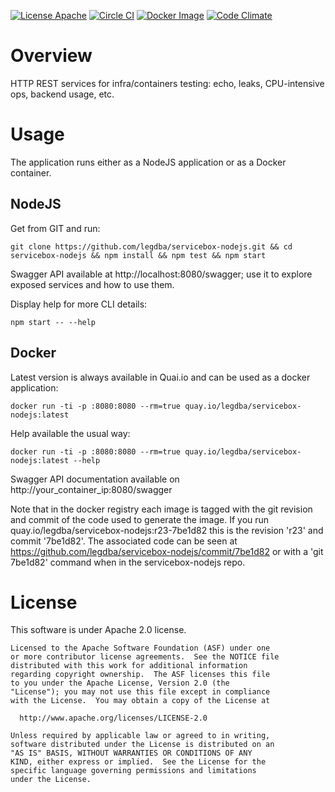 [![License Apache](https://img.shields.io/hexpm/l/plug.svg)](http://www.apache.org/licenses/LICENSE-2.0)
[![Circle CI](https://circleci.com/gh/legdba/servicebox-nodejs.svg?style=shield)](https://circleci.com/gh/legdba/servicebox-nodejs)
[![Docker Image](https://quay.io/repository/legdba/servicebox-nodejs/status "Docker Repository on Quay.io")](https://quay.io/repository/legdba/servicebox-nodejs)
[![Code Climate](https://codeclimate.com/github/legdba/servicebox-nodejs/badges/gpa.svg)](https://codeclimate.com/github/legdba/servicebox-nodejs)
# Overview
HTTP REST services for infra/containers testing: echo, leaks, CPU-intensive ops, backend usage, etc.

# Usage
The application runs either as a NodeJS application or as a Docker container.

## NodeJS
Get from GIT and run:
```
git clone https://github.com/legdba/servicebox-nodejs.git && cd servicebox-nodejs && npm install && npm test && npm start
```
Swagger API available at http://localhost:8080/swagger; use it to explore exposed services and how to use them.

Display help for more CLI details:
```
npm start -- --help
```

## Docker
Latest version is always available in Quai.io and can be used as a docker application:
```
docker run -ti -p :8080:8080 --rm=true quay.io/legdba/servicebox-nodejs:latest
```
Help available the usual way:
```
docker run -ti -p :8080:8080 --rm=true quay.io/legdba/servicebox-nodejs:latest --help
```
Swagger API documentation available on http://your_container_ip:8080/swagger

Note that in the docker registry each image is tagged with the git revision and commit of the code
used to generate the image. If you run quay.io/legdba/servicebox-nodejs:r23-7be1d82 this is the revision 'r23'
and commit '7be1d82'. The associated code can be seen at https://github.com/legdba/servicebox-nodejs/commit/7be1d82
or with a 'git 7be1d82' command when in the servicebox-nodejs repo.

# License
This software is under Apache 2.0 license.
```
Licensed to the Apache Software Foundation (ASF) under one
or more contributor license agreements.  See the NOTICE file
distributed with this work for additional information
regarding copyright ownership.  The ASF licenses this file
to you under the Apache License, Version 2.0 (the
"License"); you may not use this file except in compliance
with the License.  You may obtain a copy of the License at

  http://www.apache.org/licenses/LICENSE-2.0

Unless required by applicable law or agreed to in writing,
software distributed under the License is distributed on an
"AS IS" BASIS, WITHOUT WARRANTIES OR CONDITIONS OF ANY
KIND, either express or implied.  See the License for the
specific language governing permissions and limitations
under the License.
```
